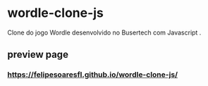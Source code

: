 # wordle-clone-js

Clone do jogo Wordle desenvolvido no Busertech com Javascript .

## preview page
### https://felipesoaresfl.github.io/wordle-clone-js/
